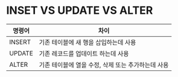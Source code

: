 # INSET VS UPDATE VS ALTER

|명령어|차이|
|---|---|
|INSERT|기존 테이블에 새 행을 삽입하는데 사용|
|UPDATE|기존 레코드를 업데이트 하는데 사용|
|ALTER|기존 테이블에 열을 수정, 삭제 또는 추가하는데 사용|
